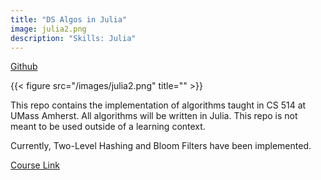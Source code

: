 ```yaml
---
title: "DS Algos in Julia"
image: julia2.png
description: "Skills: Julia"
---
```


[Github](https://github.com/paarthtandon/ds_algos_julia)

{{< figure src="/images/julia2.png" title="" >}}

This repo contains the implementation of algorithms taught in CS 514 at UMass Amherst. All algorithms will be written in Julia. This repo is not meant to be used outside of a learning context.

Currently, Two-Level Hashing and Bloom Filters have been implemented.

[Course Link](https://people.cs.umass.edu/~cmusco/CS514F21/index.html)
